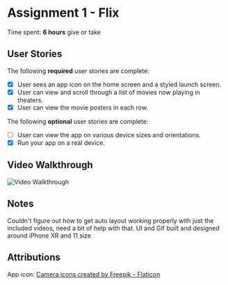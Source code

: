 # Assignment 1 - Flix

Time spent: **6 hours** give or take

## User Stories

The following **required** user stories are complete:

* [x] User sees an app icon on the home screen and a styled launch screen.
* [x] User can view and scroll through a list of movies now playing in theaters.
* [x] User can view the movie posters in each row.

The following **optional** user stories are complete:

* [ ] User can view the app on various device sizes and orientations.
* [x] Run your app on a real device.

## Video Walkthrough

<img src = 'https://i.imgur.com/ePnL8ls.gif' title='Video Walkthrough' width='' alt='Video Walkthrough' />

## Notes

Couldn't figure out how to get auto layout working properly with just the included videos, need a bit of help with that. UI and Gif built and designed around iPhone XR and 11 size

## Attributions

App icon:
<a href="https://www.flaticon.com/free-icons/camera" title="camera icons">Camera icons created by Freepik - Flaticon</a>
